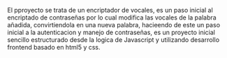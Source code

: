El pproyecto se trata de un encriptador de vocales, es un paso inicial al encriptado de contraseñas por lo cual modifica las vocales de la palabra añadida, convirtiendola en una nueva palabra,
hacieendo de este un paso inicial a la autenticacion y manejo de contraseñas, es un proyecto inicial sencillo 
estructurado desde la logica de Javascript 
y utilizando desarrollo frontend basado en html5 y css.
